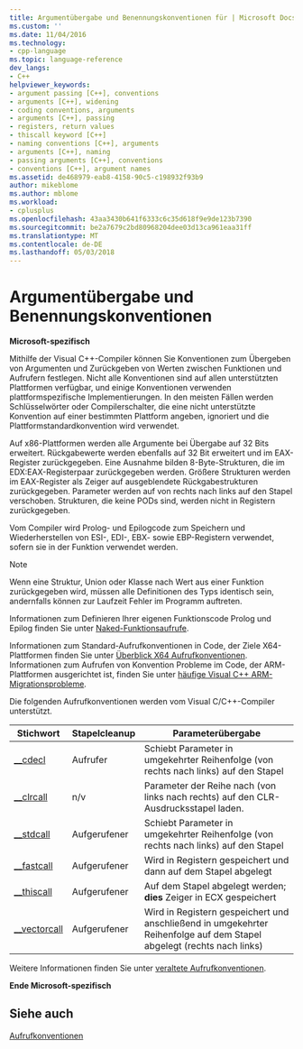 ```yaml
---
title: Argumentübergabe und Benennungskonventionen für | Microsoft Docs
ms.custom: ''
ms.date: 11/04/2016
ms.technology:
- cpp-language
ms.topic: language-reference
dev_langs:
- C++
helpviewer_keywords:
- argument passing [C++], conventions
- arguments [C++], widening
- coding conventions, arguments
- arguments [C++], passing
- registers, return values
- thiscall keyword [C++]
- naming conventions [C++], arguments
- arguments [C++], naming
- passing arguments [C++], conventions
- conventions [C++], argument names
ms.assetid: de468979-eab8-4158-90c5-c198932f93b9
author: mikeblome
ms.author: mblome
ms.workload:
- cplusplus
ms.openlocfilehash: 43aa3430b641f6333c6c35d618f9e9de123b7390
ms.sourcegitcommit: be2a7679c2bd80968204dee03d13ca961eaa31ff
ms.translationtype: MT
ms.contentlocale: de-DE
ms.lasthandoff: 05/03/2018
---
```

# <a name="argument-passing-and-naming-conventions"></a>Argumentübergabe und Benennungskonventionen
**Microsoft-spezifisch**  
  
 Mithilfe der Visual C++-Compiler können Sie Konventionen zum Übergeben von Argumenten und Zurückgeben von Werten zwischen Funktionen und Aufrufern festlegen. Nicht alle Konventionen sind auf allen unterstützten Plattformen verfügbar, und einige Konventionen verwenden plattformspezifische Implementierungen. In den meisten Fällen werden Schlüsselwörter oder Compilerschalter, die eine nicht unterstützte Konvention auf einer bestimmten Plattform angeben, ignoriert und die Plattformstandardkonvention wird verwendet.  
  
 Auf x86-Plattformen werden alle Argumente bei Übergabe auf 32 Bits erweitert. Rückgabewerte werden ebenfalls auf 32 Bit erweitert und im EAX-Register zurückgegeben. Eine Ausnahme bilden 8-Byte-Strukturen, die im EDX:EAX-Registerpaar zurückgegeben werden. Größere Strukturen werden im EAX-Register als Zeiger auf ausgeblendete Rückgabestrukturen zurückgegeben. Parameter werden auf von rechts nach links auf den Stapel verschoben. Strukturen, die keine PODs sind, werden nicht in Registern zurückgegeben.  
  
 Vom Compiler wird Prolog- und Epilogcode zum Speichern und Wiederherstellen von ESI-, EDI-, EBX- sowie EBP-Registern verwendet, sofern sie in der Funktion verwendet werden.  
  
> [!NOTE]
>  Wenn eine Struktur, Union oder Klasse nach Wert aus einer Funktion zurückgegeben wird, müssen alle Definitionen des Typs identisch sein, andernfalls können zur Laufzeit Fehler im Programm auftreten.  
  
 Informationen zum Definieren Ihrer eigenen Funktionscode Prolog und Epilog finden Sie unter [Naked-Funktionsaufrufe](../cpp/naked-function-calls.md).  
  
 Informationen zum Standard-Aufrufkonventionen in Code, der Ziele X64-Plattformen finden Sie unter [Überblick X64 Aufrufkonventionen](../build/overview-of-x64-calling-conventions.md). Informationen zum Aufrufen von Konvention Probleme im Code, der ARM-Plattformen ausgerichtet ist, finden Sie unter [häufige Visual C++ ARM-Migrationsprobleme](../build/common-visual-cpp-arm-migration-issues.md).  
  
 Die folgenden Aufrufkonventionen werden vom Visual C/C++-Compiler unterstützt.  
  
|Stichwort|Stapelcleanup|Parameterübergabe|  
|-------------|-------------------|-----------------------|  
|[__cdecl](../cpp/cdecl.md)|Aufrufer|Schiebt Parameter in umgekehrter Reihenfolge (von rechts nach links) auf den Stapel|  
|[__clrcall](../cpp/clrcall.md)|n/v|Parameter der Reihe nach (von links nach rechts) auf den CLR-Ausdrucksstapel laden.|  
|[__stdcall](../cpp/stdcall.md)|Aufgerufener|Schiebt Parameter in umgekehrter Reihenfolge (von rechts nach links) auf den Stapel|  
|[__fastcall](../cpp/fastcall.md)|Aufgerufener|Wird in Registern gespeichert und dann auf dem Stapel abgelegt|  
|[__thiscall](../cpp/thiscall.md)|Aufgerufener|Auf dem Stapel abgelegt werden; **dies** Zeiger in ECX gespeichert|  
|[__vectorcall](../cpp/vectorcall.md)|Aufgerufener|Wird in Registern gespeichert und anschließend in umgekehrter Reihenfolge auf dem Stapel abgelegt (rechts nach links)|  
  
 Weitere Informationen finden Sie unter [veraltete Aufrufkonventionen](../cpp/obsolete-calling-conventions.md).  
  
 **Ende Microsoft-spezifisch**  
  
## <a name="see-also"></a>Siehe auch  
 [Aufrufkonventionen](../cpp/calling-conventions.md)